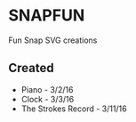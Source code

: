 # SNAPFUN
Fun Snap SVG creations

Created
-----
+ Piano - 3/2/16
+ Clock - 3/3/16
+ The Strokes Record - 3/11/16

